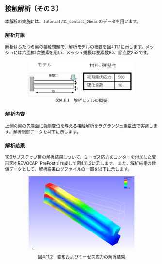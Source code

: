 ##  接触解析（その３）

本解析の実施には、`tutorial/11_contact_2beam` のデータを用います。

### 解析対象

解析はふたつの梁の接触問題で、解析モデルの概要を図4.11.1に示します。メッシュには六面体1次要素を用い、メッシュ規模は要素数80、節点数252です。

<div style="text-align: center;">
<img src="./media/tutorial11_01.png" width="350px"><br>
図4.11.1　解析モデルの概要
</div>


### 解析内容

上側の梁の先端面に強制変位を与える接触解析をラグランジュ乗数法で実施します。解析制御データを以下に示します。

### 解析結果

100サブステップ目の解析結果について、ミーゼス応力のコンターを付加した変形図をREVOCAP_PrePostで作成して図4.11.2に示します。
また、解析結果の数値データとして、解析結果ログファイルの一部を以下に示します。

<div style="text-align: center;">
<img src="./media/tutorial11_02.png" width="350px"><br>
図4.11.2　変形およびミーゼス応力の解析結果
</div>
